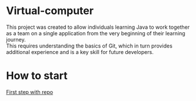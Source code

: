 # Virtual-computer

This project was created to allow individuals learning Java to work together as a team on a single application from the very beginning of their learning journey. <br>
This requires understanding the basics of Git, which in turn provides additional experience and is a key skill for future developers.


#  How to start

[First step with repo](readme/instructions/howToStart.md)
